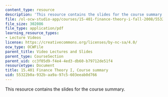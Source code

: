 ```yaml
---
content_type: resource
description: 'This resource contains the slides for the course summary. '
file: /ol-ocw-studio-app/courses/15-401-finance-theory-i-fall-2008/55322b0a932baa9a97c5603eeab0d766_MIT15_401F08_summary.pdf
file_size: 302086
file_type: application/pdf
learning_resource_types:
- Lecture Videos
license: https://creativecommons.org/licenses/by-nc-sa/4.0/
ocw_type: OCWFile
parent_title: Video Lectures and Slides
parent_type: CourseSection
parent_uid: cc3f05d9-f4e4-4ed3-db60-b79712de51f4
resourcetype: Document
title: 15.401 Finance Theory I, Course summary
uid: 55322b0a-932b-aa9a-97c5-603eeab0d766
---
```

This resource contains the slides for the course summary. 